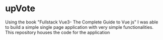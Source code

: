 # upVote
Using the book "Fullstack Vue3- The Complete Guide to Vue js" I was able to build a simple single page application with very simple functionalities. This repository houses the code for the application

